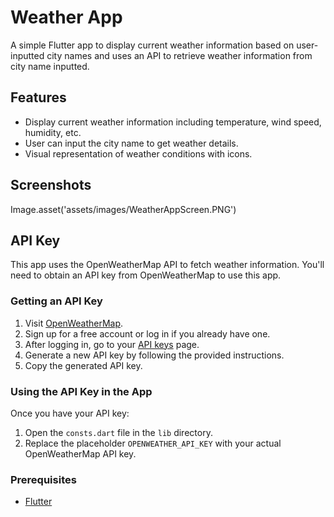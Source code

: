 # Weather App

A simple Flutter app to display current weather information based on user-inputted city names and uses
an API to retrieve weather information from city name inputted.

## Features

- Display current weather information including temperature, wind speed, humidity, etc.
- User can input the city name to get weather details.
- Visual representation of weather conditions with icons.

## Screenshots

Image.asset('assets/images/WeatherAppScreen.PNG')

## API Key

This app uses the OpenWeatherMap API to fetch weather information. You'll need to obtain an API key from OpenWeatherMap to use this app.

### Getting an API Key

1. Visit [OpenWeatherMap](https://openweathermap.org/).
2. Sign up for a free account or log in if you already have one.
3. After logging in, go to your [API keys](https://home.openweathermap.org/api_keys) page.
4. Generate a new API key by following the provided instructions.
5. Copy the generated API key.

### Using the API Key in the App

Once you have your API key:

1. Open the `consts.dart` file in the `lib` directory.
2. Replace the placeholder `OPENWEATHER_API_KEY` with your actual OpenWeatherMap API key.

### Prerequisites

- [Flutter](https://flutter.dev/docs/get-started/install)
